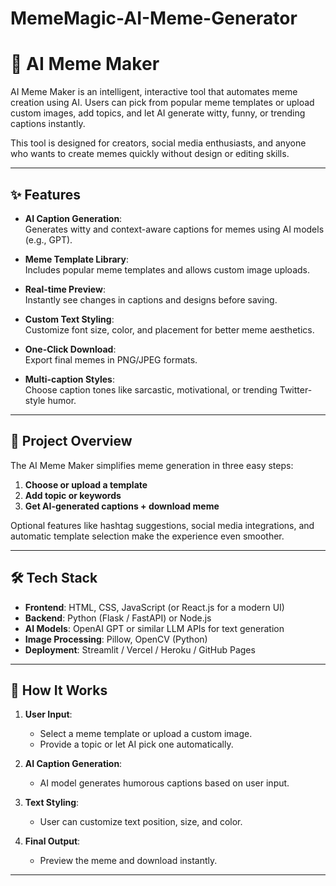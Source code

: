 # MemeMagic-AI-Meme-Generator
# 🤖 AI Meme Maker  

AI Meme Maker is an intelligent, interactive tool that automates meme creation using AI. Users can pick from popular meme templates or upload custom images, add topics, and let AI generate witty, funny, or trending captions instantly.  

This tool is designed for creators, social media enthusiasts, and anyone who wants to create memes quickly without design or editing skills.

---



## ✨ Features  

- **AI Caption Generation**:  
  Generates witty and context-aware captions for memes using AI models (e.g., GPT).  

- **Meme Template Library**:  
  Includes popular meme templates and allows custom image uploads.  

- **Real-time Preview**:  
  Instantly see changes in captions and designs before saving.  

- **Custom Text Styling**:  
  Customize font size, color, and placement for better meme aesthetics.  

- **One-Click Download**:  
  Export final memes in PNG/JPEG formats.  

- **Multi-caption Styles**:  
  Choose caption tones like sarcastic, motivational, or trending Twitter-style humor.

---

## 🧠 Project Overview  

The AI Meme Maker simplifies meme generation in three easy steps:  
1. **Choose or upload a template**  
2. **Add topic or keywords**  
3. **Get AI-generated captions + download meme**  

Optional features like hashtag suggestions, social media integrations, and automatic template selection make the experience even smoother.

---

## 🛠️ Tech Stack  

- **Frontend**: HTML, CSS, JavaScript (or React.js for a modern UI)  
- **Backend**: Python (Flask / FastAPI) or Node.js  
- **AI Models**: OpenAI GPT or similar LLM APIs for text generation  
- **Image Processing**: Pillow, OpenCV (Python)  
- **Deployment**: Streamlit / Vercel / Heroku / GitHub Pages  

---

## 🔄 How It Works  

1. **User Input**:  
   - Select a meme template or upload a custom image.  
   - Provide a topic or let AI pick one automatically.  

2. **AI Caption Generation**:  
   - AI model generates humorous captions based on user input.  

3. **Text Styling**:  
   - User can customize text position, size, and color.  

4. **Final Output**:  
   - Preview the meme and download instantly.

---

 


